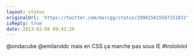 ```yaml
---
layout: status
originalUrl: 'https://twitter.com/marcgg/status/299815415587151872'
isReply: true
date: 2013-02-08 09:42:20
---
```


@ondacube @emilanddc mais en CSS ça marche pas sous IE #trolololol
